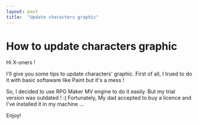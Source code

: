 ```yaml
---
layout: post
title:  "Update characters graphic"
---
```


# How to update characters graphic

Hi X-oners !

I'll give you some tips to update characters' graphic.
First of all, I trued to do it with basic softaware like Paint but it's a mess !

So, I decided to use RPG Maker MV engine to do it easily. But my trial version was outdated ! :( 
Fortunately, My dad accepted to buy a licence and I've installed it in my machine 
... 


Enjoy!